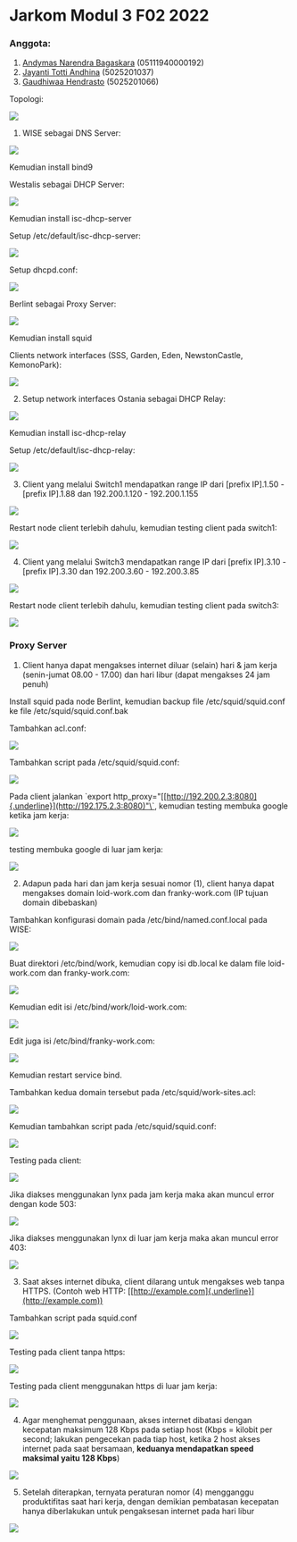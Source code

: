 # Jarkom Modul 3 F02 2022

### Anggota:

1. [Andymas Narendra Bagaskara](https://github.com/zaibir123) (05111940000192)
2. [Jayanti Totti Andhina](https://github.com/JayantiTA) (5025201037)
3. [Gaudhiwaa Hendrasto](https://github.com/gaudhiwaa) (5025201066)

Topologi:

![](./media/image23.png)

1.  WISE sebagai DNS Server:

![](./media/image33.png)

Kemudian install bind9

Westalis sebagai DHCP Server:

![](./media/image32.png)

Kemudian install isc-dhcp-server

Setup /etc/default/isc-dhcp-server:

![](./media/image2.png)

Setup dhcpd.conf:

![](./media/image18.png)

Berlint sebagai Proxy Server:

![](./media/image38.png)

Kemudian install squid

Clients network interfaces (SSS, Garden, Eden, NewstonCastle,
KemonoPark):

![](./media/image37.png)

2.  Setup network interfaces Ostania sebagai DHCP Relay:

![](./media/image12.png)

Kemudian install isc-dhcp-relay

Setup /etc/default/isc-dhcp-relay:

![](./media/image26.png)

3.  Client yang melalui Switch1 mendapatkan range IP dari \[prefix
    IP\].1.50 - \[prefix IP\].1.88 dan 192.200.1.120 - 192.200.1.155

![](./media/image4.png)

Restart node client terlebih dahulu, kemudian testing client pada
switch1:

![](./media/image19.png)

4.  Client yang melalui Switch3 mendapatkan range IP dari \[prefix
    IP\].3.10 - \[prefix IP\].3.30 dan 192.200.3.60 - 192.200.3.85

![](./media/image15.png)

Restart node client terlebih dahulu, kemudian testing client pada
switch3:

![](./media/image29.png)

### Proxy Server

1.  Client hanya dapat mengakses internet diluar (selain) hari & jam
    kerja (senin-jumat 08.00 - 17.00) dan hari libur (dapat mengakses
    24 jam penuh)

Install squid pada node Berlint, kemudian backup file
/etc/squid/squid.conf ke file /etc/squid/squid.conf.bak

Tambahkan acl.conf:

![](./media/image34.png)

Tambahkan script pada /etc/squid/squid.conf:

![](./media/image24.png)

Pada client jalankan \`export
http\_proxy="[[http://192.200.2.3:8080]{.underline}](http://192.175.2.3:8080)"\`,
kemudian testing membuka google ketika jam kerja:

![](./media/image20.png)

testing membuka google di luar jam kerja:

![](./media/image14.png)

2.  Adapun pada hari dan jam kerja sesuai nomor (1), client hanya dapat
    mengakses domain loid-work.com dan franky-work.com (IP tujuan
    domain dibebaskan)

Tambahkan konfigurasi domain pada /etc/bind/named.conf.local pada
WISE:

![](./media/image36.png)

Buat direktori /etc/bind/work, kemudian copy isi db.local ke dalam
file loid-work.com dan franky-work.com:

![](./media/image11.png)

Kemudian edit isi /etc/bind/work/loid-work.com:

![](./media/image30.png)

Edit juga isi /etc/bind/franky-work.com:

![](./media/image13.png)

Kemudian restart service bind.

Tambahkan kedua domain tersebut pada /etc/squid/work-sites.acl:

![](./media/image28.png)

Kemudian tambahkan script pada /etc/squid/squid.conf:

![](./media/image3.png)

Testing pada client:

![](./media/image7.png)

Jika diakses menggunakan lynx pada jam kerja maka akan muncul error
dengan kode 503:

![](./media/image31.png)

Jika diakses menggunakan lynx di luar jam kerja maka akan muncul error
403:

![](./media/image8.png)

3.  Saat akses internet dibuka, client dilarang untuk mengakses web
    tanpa HTTPS. (Contoh web HTTP:
    [[http://example.com]{.underline}](http://example.com))

Tambahkan script pada squid.conf

![](./media/image21.png)

Testing pada client tanpa https:

![](./media/image22.png)

Testing pada client menggunakan https di luar jam kerja:

![](./media/image5.png)

4.  Agar menghemat penggunaan, akses internet dibatasi dengan kecepatan
    maksimum 128 Kbps pada setiap host (Kbps = kilobit per second;
    lakukan pengecekan pada tiap host, ketika 2 host akses internet
    pada saat bersamaan, **keduanya mendapatkan speed maksimal yaitu
    128 Kbps**)

![](./media/image1.png)

5.  Setelah diterapkan, ternyata peraturan nomor (4) mengganggu
    produktifitas saat hari kerja, dengan demikian pembatasan
    kecepatan hanya diberlakukan untuk pengaksesan internet pada hari
    libur

![](./media/image10.png)

